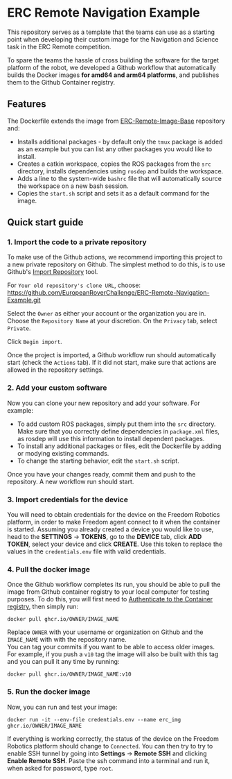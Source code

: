 # ERC Remote Navigation Example
This repository serves as a template that the teams can use as a starting point when developing their custom image for the Navigation and Science task in the ERC Remote competition.

To spare the teams the hassle of cross building the software for the target platform of the robot, we developed a Github workflow that automatically builds the Docker images **for amd64 and arm64 platforms**, and publishes them to the Github Container registry.

## Features
The Dockerfile extends the image from [ERC-Remote-Image-Base](https://github.com/EuropeanRoverChallenge/ERC-Remote-Image-Base) repository and:
 - Installs additional packages - by default only the `tmux` package is added as an example but you can list any other packages you would like to install. 
 - Creates a catkin workspace, copies the ROS packages from the `src` directory, installs dependencies using `rosdep` and builds the workspace.
 - Adds a line to the system-wide `bashrc` file that will automatically source the workspace on a new bash session.
 - Copies the `start.sh` script and sets it as a default command for the image.


## Quick start guide
### 1. Import the code to a private repository
To make use of the Github actions, we recommend importing this project to a new private repository on Github. The simplest method to do this, is to use Github's [Import Repository](https://github.com/new/import) tool. 

For `Your old repository's clone URL`, choose: \
https://github.com/EuropeanRoverChallenge/ERC-Remote-Navigation-Example.git

Select the `Owner` as either your account or the organization you are in. \
Choose the `Repository Name` at your discretion.
On the `Privacy` tab, select `Private`.

Click `Begin import`.

Once the project is imported, a Github workflow run should automatically start (check the `Actions` tab). If it did not start, make sure that actions are allowed in the repository settings.

### 2. Add your custom software
Now you can clone your new repository and add your software. For example: 
 - To add custom ROS packages, simply put them into the `src` directory. Make sure that you correctly define dependencies in `package.xml` files, as rosdep will use this information to install dependent packages.
 - To install any additional packages or files, edit the Dockerfile by adding or modying existing commands.
 - To change the starting behavior, edit the `start.sh` script.

Once you have your changes ready, commit them and push to the repository. A new workflow run should start.

### 3. Import credentials for the device
You will need to obtain credentials for the device on the Freedom Robotics platform, in order to make Freedom agent connect to it when the container is started. Assuming you already created a device you would like to use, head to the **SETTINGS** -> **TOKENS**, go to the **DEVICE** tab, click **ADD TOKEN**, select your device and click **CREATE**. Use this token to replace the values in the `credentials.env` file with valid credentials. 

### 4. Pull the docker image
Once the Github workflow completes its run, you should be able to pull the image from Github container registry to your local computer for testing purposes. To do this, you will first need to [Authenticate to the Container registry](https://docs.github.com/en/packages/working-with-a-github-packages-registry/working-with-the-container-registry#authenticating-to-the-container-registry), then simply run:
```
docker pull ghcr.io/OWNER/IMAGE_NAME
```
Replace `OWNER` with your username or organization on Github and the `IMAGE_NAME` with with the repository name. \
You can tag your commits if you want to be able to access older images. For example, if you push a `v10` tag the image will also be built with this tag and you can pull it any time by running:
```
docker pull ghcr.io/OWNER/IMAGE_NAME:v10
```

### 5. Run the docker image
Now, you can run and test your image:
```
docker run -it --env-file credentials.env --name erc_img ghcr.io/OWNER/IMAGE_NAME
```
If everything is working correctly, the status of the device on the Freedom Robotics platform should change to `Connected`. You can then try to try to enable SSH tunnel by going into **Settings** -> **Remote SSH** and clicking **Enable Remote SSH**. Paste the ssh command into a terminal and run it, when asked for password, type `root`.